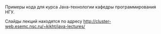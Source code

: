 Примеры кода для курса Java-технологии кафедры программирования НГУ.

Слайды лекций находятся по адресу http://cluster-web.esemc.nsc.ru/~kikht/java-lectures/
